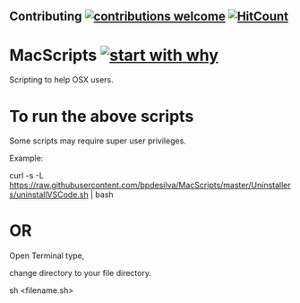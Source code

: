 ## Contributing [![contributions welcome](https://img.shields.io/badge/contributions-welcome-brightgreen.svg?style=flat)](https://github.com/bpdesilva/MacScripts/issues)  [![HitCount](http://hits.dwyl.io/bpdesilva/MacScripts.svg)](http://hits.dwyl.io/bpdesilva/MacScripts)


# MacScripts [![start with why](https://img.shields.io/badge/start%20with-why%3F-brightgreen.svg?style=flat)](http://www.ted.com/talks/simon_sinek_how_great_leaders_inspire_action)
Scripting to help OSX users. 


# To run the above scripts

Some scripts may require super user privileges. 

Example:

curl -s -L https://raw.githubusercontent.com/bpdesilva/MacScripts/master/Uninstallers/uninstallVSCode.sh | bash

# OR 

Open Terminal type,

change directory to your file directory.

sh <filename.sh>
